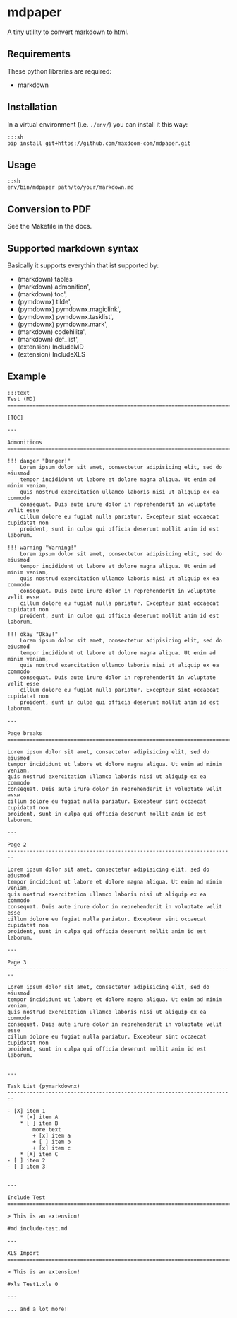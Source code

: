 mdpaper
========================================================================

A tiny utility to convert markdown to html.


Requirements
------------------------------------------------------------------------

These python libraries are required:

- markdown


Installation
------------------------------------------------------------------------

In a virtual environment (i.e. `./env/`) you can install it this way:

    :::sh
    pip install git+https://github.com/maxdoom-com/mdpaper.git


Usage
------------------------------------------------------------------------

    ::sh
    env/bin/mdpaper path/to/your/markdown.md


Conversion to PDF
------------------------------------------------------------------------

See the Makefile in the docs.


Supported markdown syntax
------------------------------------------------------------------------

Basically it supports everythin that ist supported by:

- (markdown) tables
- (markdown) admonition',
- (markdown) toc',
- (pymdownx) tilde',
- (pymdownx) pymdownx.magiclink',
- (pymdownx) pymdownx.tasklist',
- (pymdownx) pymdownx.mark',
- (markdown) codehilite',
- (markdown) def_list',
- (extension) IncludeMD
- (extension) IncludeXLS




Example
------------------------------------------------------------------------

    :::text
    Test (MD)
    ========================================================================

    [TOC]

    ---

    Admonitions
    ========================================================================

    !!! danger "Danger!"
        Lorem ipsum dolor sit amet, consectetur adipisicing elit, sed do eiusmod
        tempor incididunt ut labore et dolore magna aliqua. Ut enim ad minim veniam,
        quis nostrud exercitation ullamco laboris nisi ut aliquip ex ea commodo
        consequat. Duis aute irure dolor in reprehenderit in voluptate velit esse
        cillum dolore eu fugiat nulla pariatur. Excepteur sint occaecat cupidatat non
        proident, sunt in culpa qui officia deserunt mollit anim id est laborum.

    !!! warning "Warning!"
        Lorem ipsum dolor sit amet, consectetur adipisicing elit, sed do eiusmod
        tempor incididunt ut labore et dolore magna aliqua. Ut enim ad minim veniam,
        quis nostrud exercitation ullamco laboris nisi ut aliquip ex ea commodo
        consequat. Duis aute irure dolor in reprehenderit in voluptate velit esse
        cillum dolore eu fugiat nulla pariatur. Excepteur sint occaecat cupidatat non
        proident, sunt in culpa qui officia deserunt mollit anim id est laborum.

    !!! okay "Okay!"
        Lorem ipsum dolor sit amet, consectetur adipisicing elit, sed do eiusmod
        tempor incididunt ut labore et dolore magna aliqua. Ut enim ad minim veniam,
        quis nostrud exercitation ullamco laboris nisi ut aliquip ex ea commodo
        consequat. Duis aute irure dolor in reprehenderit in voluptate velit esse
        cillum dolore eu fugiat nulla pariatur. Excepteur sint occaecat cupidatat non
        proident, sunt in culpa qui officia deserunt mollit anim id est laborum.

    ---

    Page breaks
    ========================================================================

    Lorem ipsum dolor sit amet, consectetur adipisicing elit, sed do eiusmod
    tempor incididunt ut labore et dolore magna aliqua. Ut enim ad minim veniam,
    quis nostrud exercitation ullamco laboris nisi ut aliquip ex ea commodo
    consequat. Duis aute irure dolor in reprehenderit in voluptate velit esse
    cillum dolore eu fugiat nulla pariatur. Excepteur sint occaecat cupidatat non
    proident, sunt in culpa qui officia deserunt mollit anim id est laborum.

    ---

    Page 2
    ------------------------------------------------------------------------

    Lorem ipsum dolor sit amet, consectetur adipisicing elit, sed do eiusmod
    tempor incididunt ut labore et dolore magna aliqua. Ut enim ad minim veniam,
    quis nostrud exercitation ullamco laboris nisi ut aliquip ex ea commodo
    consequat. Duis aute irure dolor in reprehenderit in voluptate velit esse
    cillum dolore eu fugiat nulla pariatur. Excepteur sint occaecat cupidatat non
    proident, sunt in culpa qui officia deserunt mollit anim id est laborum.

    ---

    Page 3
    ------------------------------------------------------------------------

    Lorem ipsum dolor sit amet, consectetur adipisicing elit, sed do eiusmod
    tempor incididunt ut labore et dolore magna aliqua. Ut enim ad minim veniam,
    quis nostrud exercitation ullamco laboris nisi ut aliquip ex ea commodo
    consequat. Duis aute irure dolor in reprehenderit in voluptate velit esse
    cillum dolore eu fugiat nulla pariatur. Excepteur sint occaecat cupidatat non
    proident, sunt in culpa qui officia deserunt mollit anim id est laborum.


    ---

    Task List (pymarkdownx)
    ------------------------------------------------------------------------

    - [X] item 1
        * [x] item A
        * [ ] item B
            more text
            + [x] item a
            + [ ] item b
            + [x] item c
        * [X] item C
    - [ ] item 2
    - [ ] item 3


    ---

    Include Test
    ========================================================================

    > This is an extension!

    #md include-test.md

    ---

    XLS Import
    ========================================================================

    > This is an extension!

    #xls Test1.xls 0

    ---

    ... and a lot more!



